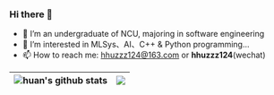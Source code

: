 ### Hi there 👋
- :school: I’m an undergraduate of NCU, majoring in software engineering
- 👀 I’m interested in MLSys、AI、C++ & Python programming...
- :mailbox: How to reach me: hhuzzz124@163.com or **hhuzzz124**(wechat)
<!-- - :seedling: I’m currently learning C++ and GNN(so difficult:cold_sweat:) -->

<!-- [![Anurag's GitHub stats](https://github-readme-stats.vercel.app/api?username=hhuzzz&theme=algolia)](https://github.com/anuraghazra/github-readme-stats)
[![Top Langs](https://github-readme-stats.vercel.app/api/top-langs/?username=hhuzzz&layout=compact&theme=algolia)](https://github.com/anuraghazra/github-readme-stats)
 -->

| <img align="center" src="https://github-readme-stats.vercel.app/api?username=hhuzzz&theme=algolia" alt="huan's github stats" /> | <img align="center" src="https://github-readme-stats.vercel.app/api/top-langs/?username=hhuzzz&layout=compact&theme=algolia" /> |
| ------------- | ------------- |

<!---
hhuzzz/hhuzzz is a ✨ special ✨ repository because its `README.md` (this file) appears on your GitHub profile.
You can click the Preview link to take a look at your changes.
--->
